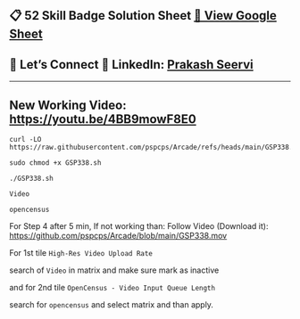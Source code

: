 
## 📋 52 Skill Badge Solution Sheet [📄 View Google Sheet](https://docs.google.com/spreadsheets/d/1UY1yh_xCRGealyBqSAejjkBSdgjqEj5M_XIQmveGJnU/edit?gid=0#gid=0)


## 🔗 Let’s Connect 👤 **LinkedIn**: [Prakash Seervi](https://www.linkedin.com/in/prakashseervi63/)


---


## New Working Video: https://youtu.be/4BB9mowF8E0



```
curl -LO https://raw.githubusercontent.com/pspcps/Arcade/refs/heads/main/GSP338.sh

sudo chmod +x GSP338.sh

./GSP338.sh
```


```
Video
```

```
opencensus
```

For Step 4 after 5 min, If not working than:
Follow  Video (Download it): https://github.com/pspcps/Arcade/blob/main/GSP338.mov

For 1st tile ``High-Res Video Upload Rate`` 

search of ``Video`` in matrix and make sure mark as inactive  

and for 2nd tile ``OpenCensus - Video Input Queue Length``

search for ``opencensus`` and select matrix and than apply.



